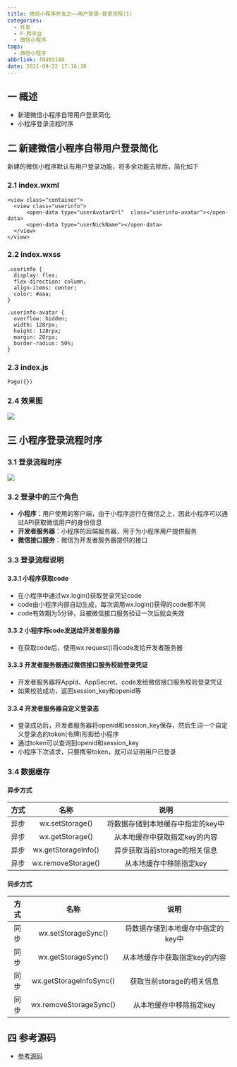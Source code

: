 ```yaml
---
title: 微信小程序开发之——用户登录-登录流程(1)
categories:
  - 开发
  - F-跨平台
  - 微信小程序
tags:
  - 微信小程序
abbrlink: f0493140
date: 2021-09-22 17:16:38
---
```

## 一 概述

* 新建微信小程序自带用户登录简化
* 小程序登录流程时序

<!--more-->

## 二 新建微信小程序自带用户登录简化

新建的微信小程序默认有用户登录功能，将多余功能去除后，简化如下

### 2.1 index.wxml

```
<view class="container">
  <view class="userinfo">
      <open-data type="userAvatarUrl"  class="userinfo-avatar"></open-data>
      <open-data type="userNickName"></open-data>
  </view>
</view>
```

### 2.2 index.wxss

```
.userinfo {
  display: flex;
  flex-direction: column;
  align-items: center;
  color: #aaa;
}

.userinfo-avatar {
  overflow: hidden;
  width: 128rpx;
  height: 128rpx;
  margin: 20rpx;
  border-radius: 50%;
}
```

### 2.3 index.js

```
Page({})
```

### 2.4 效果图
![][1]

## 三 小程序登录流程时序

### 3.1 登录流程时序
![][2]

### 3.2 登录中的三个角色

* **小程序**：用户使用的客户端，由于小程序运行在微信之上，因此小程序可以通过API获取微信用户的身份信息
* **开发者服务器**：小程序的后端服务器，用于为小程序用户提供服务
* **微信接口服务**：微信为开发者服务器提供的接口

### 3.3 登录流程说明

#### 3.3.1 小程序获取code

* 在小程序中通过wx.login()获取登录凭证code
* code由小程序内部自动生成，每次调用wx.login()获得的code都不同
* code有效期为5分钟，且被微信接口服务验证一次后就会失效

#### 3.3.2 小程序将code发送给开发者服务器

* 在获取code后，使用wx.request()将code发给开发者服务器

#### 3.3.3 开发者服务器通过微信接口服务校验登录凭证

* 开发者服务器将AppId、AppSecret、code发给微信接口服务校验登录凭证
* 如果校验成功，返回session_key和openid等

#### 3.3.4 开发者服务器自定义登录态

* 登录成功后，开发者服务器将openid和session_key保存，然后生词一个自定义登录态的token(令牌)形影给小程序
* 通过token可以查询到openid和session_key
* 小程序下次请求，只要携带token，就可以证明用户已登录

### 3.4 数据缓存

#### 异步方式

| 方式 |        名称         |               说明                |
| :--: | :-----------------: | :-------------------------------: |
| 异步 |   wx.setStorage()   | 将数据存储到本地缓存中指定的key中 |
| 异步 |   wx.getStorage()   |   从本地缓存中获取指定key的内容   |
| 异步 | wx.getStorageInfo() |   异步获取当前storage的相关信息   |
| 异步 | wx.removeStorage()  |      从本地缓存中移除指定key      |

#### 同步方式

| 方式 |          名称           |               说明                |
| :--: | :---------------------: | :-------------------------------: |
| 同步 |   wx.setStorageSync()   | 将数据存储到本地缓存中指定的key中 |
| 同步 |   wx.getStorageSync()   |   从本地缓存中获取指定key的内容   |
| 同步 | wx.getStorageInfoSync() |     获取当前storage的相关信息     |
| 同步 | wx.removeStorageSync()  |      从本地缓存中移除指定key      |

## 四 参考源码
* [参考源码](https://download.csdn.net/download/Calvin_zhou/29624664)


[1]:https://fastly.jsdelivr.net/gh/PGzxc/CDN@master/blog-wechat/wechat-user-login-modify-view.png
[2]:https://fastly.jsdelivr.net/gh/PGzxc/CDN@master/blog-wechat/wechat-api-login-sequence.png